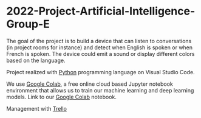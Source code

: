 # 2022-Project-Artificial-Intelligence-Group-E

The goal of the project is to build a device that can listen to conversations (in project rooms for instance) and detect when English is spoken or when French is spoken. The device could emit a sound or display different colors based on the language.

Project realized with [Python](https://en.wikipedia.org/wiki/Python_(programming_language)) programming language on Visual Studio Code.

We use [Google Colab](https://colab.research.google.com/?utm_source=scs-index), a free online cloud based Jupyter notebook environment that allows us to train our machine learning and deep learning models. Link to our [Google Colab](https://colab.research.google.com/drive/1AGPS3GyS9HJcMQ5R2TGQSomvVcMiNvNe?usp=sharing) notebook.

Management with [Trello](https://trello.com/b/qxVEFxP7/ai-algosup-language)
